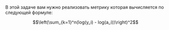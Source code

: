В этой задаче вам нужно реализовать метрику которая вычисляется по следующей формуле:

$$\left(\sum_{k=1}^n(log(y_i) - log(a_i))\right)^2$$
